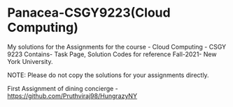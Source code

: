 # Panacea-CSGY9223(Cloud Computing)
My solutions for the Assignments for the course - Cloud Computing - CSGY 9223 Contains- Task Page, Solution Codes for reference Fall-2021- New York University.

NOTE: Please do not copy the solutions for your assignments directly.

First Assignment of dining concierge - https://github.com/Pruthviraj98/HungrazyNY
